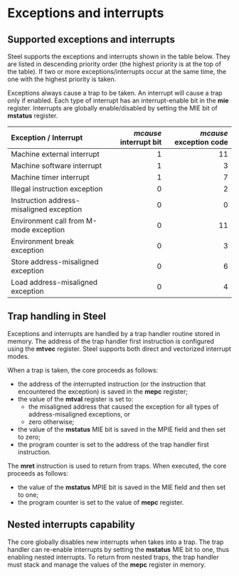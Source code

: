 # Exceptions and interrupts

## Supported exceptions and interrupts

Steel supports the exceptions and interrupts shown in the table below. They are listed in descending priority order (the highest priority is at the top of the table). If two or more exceptions/interrupts occur at the same time, the one with the highest priority is taken.

Exceptions always cause a trap to be taken. An interrupt will cause a trap only if enabled. Each type of interrupt has an interrupt-enable bit in the **mie** register. Interrupts are globally enable/disabled by setting the MIE bit of **mstatus** register.

|  **Exception / Interrupt**               | ***mcause*** **interrupt bit**     | ***mcause*** **exception code**  |
| :--------------------------------------- | ----------------: | ------------------: |
| Machine external interrupt               | 1                 | 11                  |
| Machine software interrupt               | 1                 | 3                   |
| Machine timer interrupt                  | 1                 | 7                   |
| Illegal instruction exception            | 0                 | 2                   |
| Instruction address-misaligned exception | 0                 | 0                   |
| Environment call from M-mode exception   | 0                 | 11                  |
| Environment break exception              | 0                 | 3                   |
| Store address-misaligned exception       | 0                 | 6                   |
| Load address-misaligned exception        | 0                 | 4                   |

## Trap handling in Steel

Exceptions and interrupts are handled by a trap handler routine stored in memory. The address of the trap handler first instruction is configured using the **mtvec** register. Steel supports both direct and vectorized interrupt modes.

When a trap is taken, the core proceeds as follows:

* the address of the interrupted instruction (or the instruction that encountered the exception) is saved in the **mepc** register;
* the value of the **mtval** register is set to:
    * the misaligned address that caused the exception for all types of address-misaligned exceptions, or
    * zero otherwise;
* the value of the **mstatus** MIE bit is saved in the MPIE field and then set to zero;
* the program counter is set to the address of the trap handler first instruction.

The **mret** instruction is used to return from traps. When executed, the core proceeds as follows:

* the value of the **mstatus** MPIE bit is saved in the MIE field and then set to one;
* the program counter is set to the value of **mepc** register.

## Nested interrupts capability

The core globally disables new interrupts when takes into a trap. The trap handler can re-enable interrupts by setting the **mstatus** MIE bit to one, thus enabling nested interrupts. To return from nested traps, the trap handler must stack and manage the values of the **mepc** register in memory.
